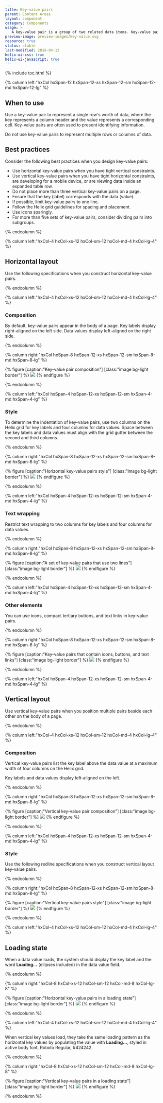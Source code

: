 ```yaml
---
title: Key-value pairs
parent: Content Areas
layout: component
category: Components
usage: >
   A key-value pair is a group of two related data items. Key-value pairs display a label (the key) with the corresponding data (the value). Color and alignment of key-value pairs allow the user to scan the page quickly for relevant data.
preview-image: preview-images/key-value.svg
resource: true
status: stable
last-modified: 2018-04-13
helix-ui-css: true
helix-ui-javascript: true
---
```


{% include toc.html %}

<section class="static-section" markdown="1">

<div class="hxRow" markdown="1">

{% column left:"hxCol hxSpan-12 hxSpan-12-xs hxSpan-12-sm hxSpan-12-md hxSpan-12-lg" %}

## When to use

Use a key-value pair to represent a single row's worth of data, where the key represents a column header and the value represents a corresponding cell. Key-value pairs are often used to present identifying information.

Do not use key-value pairs to represent multiple rows or columns of data.

## Best practices

Consider the following best practices when you design key-value pairs:

- Use horizontal key-value pairs when you have tight vertical constraints.
- Use vertical key-value pairs when you have tight horizontal constraints, are developing for a mobile device, or are viewing data inside an expanded table row.
- Do not place more than three vertical key-value pairs on a page.
- Ensure that the key (label) corresponds with the data (value).
- If possible, limit key-value pairs to one line.
- Follow the Helix grid guidelines for spacing and placement.
- Use icons sparingly.
- For more than five sets of key-value pairs, consider dividing pairs into subgroups.

{% endcolumn %}

</div>

</section>

<section class="static-section" markdown="1">

<div class="hxRow" markdown="1">

{% column left:"hxCol-4 hxCol-xs-12 hxCol-sm-12 hxCol-md-4 hxCol-lg-4" %}

## Horizontal layout

Use the following specifications when you construct horizontal key-value pairs.

{% endcolumn %}

</div>

</section>

<section class="static-section" markdown="1">

<div class="hxRow" markdown="1">

{% column left:"hxCol-4 hxCol-xs-12 hxCol-sm-12 hxCol-md-4 hxCol-lg-4" %}

### Composition

By default, key-value pairs appear in the body of a page. Key labels display right-aligned on the left side. Data values display left-aligned on the right side.

{% endcolumn %}

{% column right:"hxCol hxSpan-8 hxSpan-12-xs hxSpan-12-sm hxSpan-8-md hxSpan-8-lg" %}

{% figure [caption:"Key-value pair composition"] [class:"image bg-light border"] %}
![]({{site.url}}/assets/images/components/content-areas/key-pairs/keyvalue_composition.png)
{% endfigure %}

{% endcolumn %}

</div>

</section>

<section class="static-section" markdown="1">

<div class="hxRow" markdown="1">

{% column left:"hxCol hxSpan-4 hxSpan-12-xs hxSpan-12-sm hxSpan-4-md hxSpan-4-lg" %}

### Style

To determine the indentation of key-value pairs, use two columns on the Helix grid for key labels and four columns for data values. Space between the key labels and data values must align with the grid gutter between the second and third columns.

{% endcolumn %}

{% column right:"hxCol hxSpan-8 hxSpan-12-xs hxSpan-12-sm hxSpan-8-md hxSpan-8-lg" %}

{% figure [caption:"Horizontal key-value pairs style"] [class:"image bg-light border"] %}
![]({{site.url}}/assets/images/components/content-areas/key-pairs/keypairs-default-layout.svg)
{% endfigure %}

{% endcolumn %}

</div>

</section>

<section class="static-section" markdown="1">

<div class="hxRow" markdown="1">

{% column left:"hxCol hxSpan-4 hxSpan-12-xs hxSpan-12-sm hxSpan-4-md hxSpan-4-lg" %}

### Text wrapping

Restrict text wrapping to two columns for key labels and four columns for data values.

{% endcolumn %}

{% column right:"hxCol hxSpan-8 hxSpan-12-xs hxSpan-12-sm hxSpan-8-md hxSpan-8-lg" %}

{% figure [caption:"A set of key-value pairs that use two lines"] [class:"image bg-light border"] %}
![]({{site.url}}/assets/images/components/content-areas/key-pairs/keypairs-two-lines.svg)
{% endfigure %}

{% endcolumn %}

</div>

</section>

<section class="static-section" markdown="1">

<div class="hxRow" markdown="1">

{% column left:"hxCol hxSpan-4 hxSpan-12-xs hxSpan-12-sm hxSpan-4-md hxSpan-4-lg" %}

### Other elements

You can use icons, compact tertiary buttons, and text links in key-value pairs.

{% endcolumn %}

{% column right:"hxCol hxSpan-8 hxSpan-12-xs hxSpan-12-sm hxSpan-8-md hxSpan-8-lg" %}

{% figure [caption:"Key-value pairs that contain icons, buttons, and text links"] [class:"image bg-light border"] %}
![]({{site.url}}/assets/images/components/content-areas/key-pairs/keypairs-other-elements.svg)
{% endfigure %}

{% endcolumn %}

</div>

</section>

<section class="static-section" markdown="1">

<div class="hxRow" markdown="1">

{% column left:"hxCol hxSpan-4 hxSpan-12-xs hxSpan-12-sm hxSpan-4-md hxSpan-4-lg" %}

## Vertical layout

Use vertical key-value pairs when you position multiple pairs beside each other on the body of a page.

{% endcolumn %}

</div>

</section>

<section class="static-section" markdown="1">

<div class="hxRow" markdown="1">

{% column left:"hxCol-4 hxCol-xs-12 hxCol-sm-12 hxCol-md-4 hxCol-lg-4" %}

### Composition

Vertical key-value pairs list the key label above the data value at a maximum width of four columns on the Helix grid.

Key labels and data values display left-aligned on the left.

{% endcolumn %}

{% column right:"hxCol hxSpan-8 hxSpan-12-xs hxSpan-12-sm hxSpan-8-md hxSpan-8-lg" %}

{% figure [caption:"Vertical key-value pair composition"] [class:"image bg-light border"] %}
![]({{site.url}}/assets/images/components/content-areas/key-pairs/key-value-vertical-composition.png)
{% endfigure %}

{% endcolumn %}

</div>

</section>

<section class="static-section" markdown="1">

<div class="hxRow" markdown="1">

{% column left:"hxCol hxSpan-4 hxSpan-12-xs hxSpan-12-sm hxSpan-4-md hxSpan-4-lg" %}

### Style

Use the following redline specifications when you construct vertical layout key-value pairs.

{% endcolumn %}

{% column right:"hxCol hxSpan-8 hxSpan-12-xs hxSpan-12-sm hxSpan-8-md hxSpan-8-lg" %}

{% figure [caption:"Vertical key-value pairs style"] [class:"image bg-light border"] %}
![]({{site.url}}/assets/images/components/content-areas/key-pairs/keypairs-vertical-keyvalue.svg)
{% endfigure %}

{% endcolumn %}

</div>

</section>

<section class="static-section" markdown="1">

<div class="hxRow" markdown="1">

{% column left:"hxCol-4 hxCol-xs-12 hxCol-sm-12 hxCol-md-4 hxCol-lg-4" %}

## Loading state

When a data value loads, the system should display the key label and the word **Loading...** (ellipses included) in the data value field.

{% endcolumn %}

{% column right:"hxCol-8 hxCol-xs-12 hxCol-sm-12 hxCol-md-8 hxCol-lg-8" %}

{% figure [caption:"Horizontal key-value pairs in a loading state"] [class:"image bg-light border"] %}
![]({{site.url}}/assets/images/components/content-areas/key-pairs/keypairs-loading-state.svg)
{% endfigure %}

{% endcolumn %}

</div>

</section>

<section class="static-section" markdown="1">

<div class="hxRow" markdown="1">

{% column left:"hxCol-4 hxCol-xs-12 hxCol-sm-12 hxCol-md-4 hxCol-lg-4" %}

When vertical key values load, they take the same loading pattern as the horizontal key values by populating the value with **Loading…**, styled in active body font, Roboto Regular, #424242.

{% endcolumn %}

{% column right:"hxCol-8 hxCol-xs-12 hxCol-sm-12 hxCol-md-8 hxCol-lg-8" %}

{% figure [caption:"Vertical key-value pairs in a loading state"] [class:"image bg-light border"] %}
![]({{site.url}}/assets/images/components/content-areas/key-pairs/key-value-vertical-loading.png)
{% endfigure %}

{% endcolumn %}

</div>

</section>
